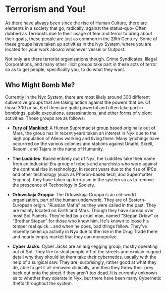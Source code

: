 # Terrorism and You!

As there have always been since the rise of Human Culture, there are elements in a society that go, radically, against the status-quo- Often dubbed as Terrorists due to their usage of fear and terror to bring about their goals, these people are just as common in the 26th Century. Some of these groups have taken up activities in the Nyx System, where you are located for your work aboard whichever vessel or Outpost. 

Not only are there terrorist organizations though. Crime Syndicates, Illegal Corporations, and many other illicit groups take part in these acts of terror so as to get people, specifically you, to do what they want.

## Who Might Bomb Me?

Currently in the Nyx System, there are most likely around 300 different subversive groups that are taking action against the powers that be. Of those 300 or so, 6 of them are quite powerful and often take part in bombings, public executions, assassinations, and other forms of violent activities. Those groups are as follows:

* **[Fury of Mankind](http://baystation12.net/lore/FOM):**  A Human Supremacist group based originally out of Mars, the group has in recent years taken an interest in Nyx due to the high population of Aliens working and living there. Many lynchings have occurrred on the various colonies and stations against Unathi, Skrell, Resomi, and Tajara in the name of Humanity.

* **The Luddites:** Based entirely out of Nyx, the Luddites take their name from an Industrial Era group of rebels and anarchists who were against the continual rise in technology. In recent years due to the rise of IPCs and other technology (such as Phoron-based tech, and Supermatter Engines), they have taken up terrorism in the system so as to remove the prescence of Technology in Society.

* **Orlowskaja Gruppa:** The Orlowskaja Gruppa is an old-world organisation, part of the human underworld. They are of Eastern-European origin. "Russian Mafia" as they were called in the past. They are mainly located on Earth and Mars. Though they have spread over most Sol Planets. They're led by a cruel man, named "Stepan Orlow" or "Brother Stepan" for those who know him. He's known to loose his temper real quick... and when he does, bad things follow. They've recently taken up activity in Nyx due to the rise in the Drug Trade there and nearly empty market that they can monopolize.

* **Cyber Jacks:** Cyber Jacks are an aug-legging group, mostly operating out of Sol. They like to steal people off of the streets and explain in good detail why they should let them take their cybernetics, usually with the help of a surgical saw. They are, surprisingly, rather good at what they do, able to get it all removed clinically, and then they throw their prey back out onto the street if they aren't too dead. It is currently unknown as to whether they operate in Nyx, but there have been many Cybernetic thefts throughout the system.






